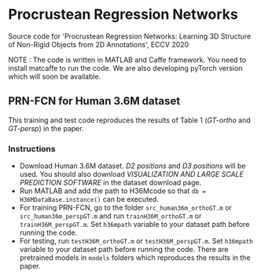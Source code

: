 # Procrustean Regression Networks
Source code for 'Procrustean Regression Networks: Learning 3D Structure of Non-Rigid Objects from 2D Annotations', ECCV 2020

NOTE : The code is written in MATLAB and Caffe framework. You need to install matcaffe to run the code. We are also developing pyTorch version which will soon be available.

## PRN-FCN for Human 3.6M dataset
This training and test code reproduces the results of Table 1 (*GT-ortho* and *GT-persp*) in the paper.
### Instructions
* Download Human 3.6M dataset. *D2 positions* and *D3 positions* will be used. You should also download *VISUALIZATION AND LARGE SCALE PREDICTION SOFTWARE* in the dataset download page.
* Run MATLAB and add the path to H36Mcode so that `db = H36MDataBase.instance()` can be executed.
* For training PRN-FCN, go to the folder `src_human36m_orthoGT.m` or `src_human36m_perspGT.m` and run `trainH36M_orthoGT.m` or `trainH36M_perspGT.m`. Set `h36mpath` variable to your dataset path before running the code.
* For testing, run `testH36M_orthoGT.m` or `testH36M_perspGT.m`. Set `h36mpath` variable to your dataset path before running the code. There are pretrained models in `models` folders which reproduces the results in the paper.
